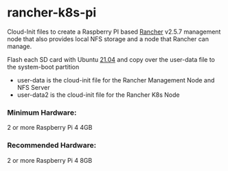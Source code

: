 # rancher-k8s-pi

Cloud-Init files to create a Raspberry PI based [Rancher](https://rancher.io) v2.5.7 management node that also provides local NFS storage
and a node that Rancher can manage.

Flash each SD card with Ubuntu [21.04](https://ubuntu.com/download/raspberry-pi/thank-you?version=21.04&architecture=server-arm64+raspi) and copy over the user-data file to the system-boot partition

- user-data is the cloud-init file for the Rancher Management Node and NFS Server
- user-data2 is the cloud-init file for the Rancher K8s Node

### Minimum Hardware:
2 or more Raspberry Pi 4 4GB

### Recommended Hardware:
2 or more Raspberry Pi 4 8GB
